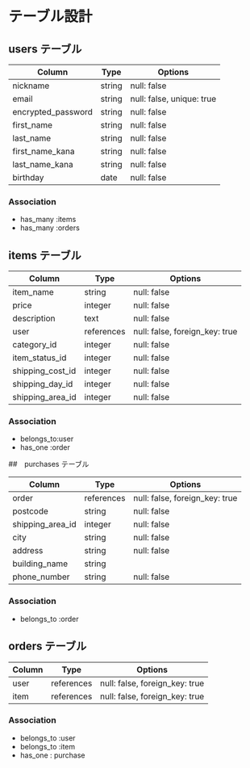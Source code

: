 # テーブル設計

## users テーブル

| Column             | Type   | Options     |
| ------------------ | ------ | ----------- |
| nickname           | string | null: false |
| email              | string | null: false, unique: true |
| encrypted_password | string | null: false |
| first_name         | string | null: false |
| last_name          | string | null: false |
| first_name_kana    | string | null: false |
| last_name_kana     | string | null: false |
| birthday           | date   | null: false |


### Association

- has_many :items
- has_many :orders

## items テーブル

| Column      | Type       | Options     |
| ------      | ------     | ----------- |
| item_name   | string     | null: false |
| price       | integer    | null: false |
| description | text       | null: false |
| user        | references | null: false, foreign_key: true |
| category_id | integer    | null: false |
| item_status_id   | integer | null: false |
| shipping_cost_id | integer | null: false |
| shipping_day_id  | integer | null: false |
| shipping_area_id | integer | null: false |

### Association

- belongs_to:user
- has_one :order

##　purchases テーブル

| Column           | Type       | Options                        |
| ------           | ---------- | ------------------------------ |
| order            | references | null: false, foreign_key: true |
| postcode         | string     | null: false |
| shipping_area_id | integer    | null: false |
| city             | string     | null: false |
| address          | string     | null: false |
| building_name    | string     |
| phone_number     | string     | null: false |


### Association

- belongs_to :order

## orders テーブル

| Column        | Type       | Options                        |
| ------        | ---------- | ------------------------------ |
| user          | references | null: false, foreign_key: true |
| item          | references | null: false, foreign_key: true |

### Association

- belongs_to :user
- belongs_to :item
- has_one : purchase
